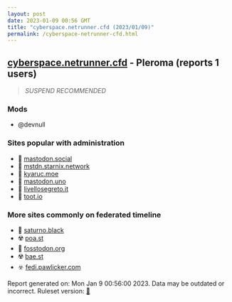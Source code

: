 ```yaml
---
layout: post
date: 2023-01-09 00:56 GMT
title: "cyberspace.netrunner.cfd (2023/01/09)"
permalink: /cyberspace-netrunner-cfd.html
---
```



## [cyberspace.netrunner.cfd](https://cyberspace.netrunner.cfd) - Pleroma (reports 1 users)

> *SUSPEND RECOMMENDED*

### Mods
 * @devnull

### Sites popular with administration

* 🐘 [mastodon.social](/mastodon-social.html)
* 🚫 [mstdn.starnix.network](/mstdn-starnix-network.html)
* 🚫 [kyaruc.moe](/kyaruc-moe.html)
* 🐘 [mastodon.uno](/mastodon-uno.html)
* 🐘 [livellosegreto.it](/livellosegreto-it.html)
* 🐘 [toot.io](/toot-io.html)

### More sites commonly on federated timeline

* 🐘 [saturno.black](/saturno-black.html)
* ☢️ [poa.st](/poa-st.html)
* 🐘 [fosstodon.org](/fosstodon-org.html)
* ☢️ [bae.st](/bae-st.html)
* ☣️ [fedi.pawlicker.com](/fedi-pawlicker-com.html)

Report generated on: Mon Jan  9 00:56:00 2023. Data may be outdated or incorrect.
Ruleset version: [🏀](/version-basketball)
